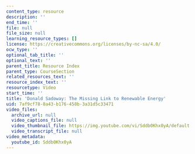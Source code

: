 ```yaml
---
content_type: resource
description: ''
end_time: ''
file: null
file_size: null
learning_resource_types: []
license: https://creativecommons.org/licenses/by-nc-sa/4.0/
ocw_type: ''
optional_tab_title: ''
optional_text: ''
parent_title: Resource Index
parent_type: CourseSection
related_resources_text: ''
resource_index_text: ''
resourcetype: Video
start_time: ''
title: 'Donald Sadoway: The Missing Link to Renewable Energy'
uid: 7af9cf78-8a43-b176-458b-3a31d5c33471
video_files:
  archive_url: null
  video_captions_file: null
  video_thumbnail_file: https://img.youtube.com/vi/Sddb0Khx0yA/default.jpg
  video_transcript_file: null
video_metadata:
  youtube_id: Sddb0Khx0yA
---
```

